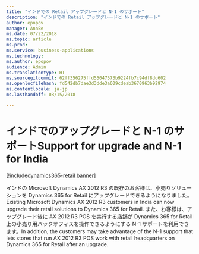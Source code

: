 ```yaml
---
title: "インドでの Retail アップグレードと N-1 のサポート"
description: "インドでの Retail アップグレードと N-1 のサポート"
author: epopov
manager: AnnBe
ms.date: 07/22/2018
ms.topic: article
ms.prod: 
ms.service: business-applications
ms.technology: 
ms.author: epopov
audience: Admin
ms.translationtype: HT
ms.sourcegitcommit: 62ff356275ffd55047573b9224fb7c94df8dd602
ms.openlocfilehash: fd542db7dae3d3dde3a609cdeab3670963b92974
ms.contentlocale: ja-jp
ms.lasthandoff: 08/15/2018

---
```

#  <a name="support-for-upgrade-and-n-1-for-india"></a><span data-ttu-id="9db8b-103">インドでのアップグレードと N-1 のサポート</span><span class="sxs-lookup"><span data-stu-id="9db8b-103">Support for upgrade and N-1 for India</span></span>

[!include[dynamics365-retail banner](../includes/dynamics365-retail.md)]



<span data-ttu-id="9db8b-104">インドの Microsoft Dynamics AX 2012 R3 の既存のお客様は、小売りソリューションを Dynamics 365 for Retail にアップグレードできるようになりました。</span><span class="sxs-lookup"><span data-stu-id="9db8b-104">Existing Microsoft Dynamics AX 2012 R3 customers in India can now upgrade their retail solutions to Dynamics 365 for Retail.</span></span> <span data-ttu-id="9db8b-105">また、お客様は、アップグレード後に AX 2012 R3 POS を実行する店舗が Dynamics 365 for Retail 上の小売り用バックオフィスを操作できるようにする N-1 サポートを利用できます。</span><span class="sxs-lookup"><span data-stu-id="9db8b-105">In addition, the customers may take advantage of the N-1 support that lets stores that run AX 2012 R3 POS work with retail headquarters on Dynamics 365 for Retail after an upgrade.</span></span>

